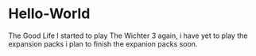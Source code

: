 # Hello-World
The Good Life
I started to play The Wichter 3 again, i have yet to play the expansion packs i plan to finish the expanion packs soon.

